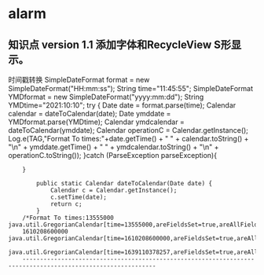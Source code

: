 # alarm
知识点
version 1.1
添加字体和RecycleView S形显示。
---------------------------------------------------------------------------------------------------------------
时间戳转换
 SimpleDateFormat format =  new SimpleDateFormat("HH:mm:ss");
        String time="11:45:55";
        SimpleDateFormat YMDformat =  new SimpleDateFormat("yyyy:mm:dd");
        String YMDtime="2021:10:10";
        try {
            Date date = format.parse(time);
            Calendar calendar = dateToCalendar(date);
            Date ymddate = YMDformat.parse(YMDtime);
            Calendar ymdcalendar = dateToCalendar(ymddate);
            Calendar operationC = Calendar.getInstance();
            Log.e(TAG,"Format To times:"+date.getTime() + "  " + calendar.toString() + "\n"
                    + ymddate.getTime() + "  " + ymdcalendar.toString() + "\n"
            + operationC.toString());
        }catch (ParseException parseException){

        }

            public static Calendar dateToCalendar(Date date) {
                Calendar c = Calendar.getInstance();
                c.setTime(date);
                return c;
            }
        /*Format To times:13555000  java.util.GregorianCalendar[time=13555000,areFieldsSet=true,areAllFieldsSet=true,lenient=true,zone=libcore.util.ZoneInfo[id="Asia/Shanghai",mRawOffset=28800000,mEarliestRawOffset=28800000,mUseDst=false,mDstSavings=0,transitions=16],firstDayOfWeek=1,minimalDaysInFirstWeek=1,ERA=1,YEAR=1970,MONTH=0,WEEK_OF_YEAR=1,WEEK_OF_MONTH=1,DAY_OF_MONTH=1,DAY_OF_YEAR=1,DAY_OF_WEEK=5,DAY_OF_WEEK_IN_MONTH=1,AM_PM=0,HOUR=11,HOUR_OF_DAY=11,MINUTE=45,SECOND=55,MILLISECOND=0,ZONE_OFFSET=28800000,DST_OFFSET=0]
        1610208600000  java.util.GregorianCalendar[time=1610208600000,areFieldsSet=true,areAllFieldsSet=true,lenient=true,zone=libcore.util.ZoneInfo[id="Asia/Shanghai",mRawOffset=28800000,mEarliestRawOffset=28800000,mUseDst=false,mDstSavings=0,transitions=16],firstDayOfWeek=1,minimalDaysInFirstWeek=1,ERA=1,YEAR=2021,MONTH=0,WEEK_OF_YEAR=3,WEEK_OF_MONTH=3,DAY_OF_MONTH=10,DAY_OF_YEAR=10,DAY_OF_WEEK=1,DAY_OF_WEEK_IN_MONTH=2,AM_PM=0,HOUR=0,HOUR_OF_DAY=0,MINUTE=10,SECOND=0,MILLISECOND=0,ZONE_OFFSET=28800000,DST_OFFSET=0]
        java.util.GregorianCalendar[time=1639110378257,areFieldsSet=true,areAllFieldsSet=true,lenient=true,zone=libcore.util.ZoneInfo[id="Asia/Shanghai",mRawOffset=28800000,mEarliestRawOffset=28800000,mUseDst=false,mDstSavings=0,transitions=16],firstDayOfWeek=1,minimalDaysInFirstWeek=1,ERA=1,YEAR=2021,MONTH=11,WEEK_OF_YEAR=50,WEEK_OF_MONTH=2,DAY_OF_MONTH=10,DAY_OF_YEAR=344,DAY_OF_WEEK=6,DAY_OF_WEEK_IN_MONTH=2,AM_PM=1,HOUR=0,HOUR_OF_DAY=12,MINUTE=26,SECOND=18,MILLISECOND=257,ZONE_OFFSET=28800000,DST_OFFSET=0]*/
        ------------------------------------------------------------------------------------------------------------